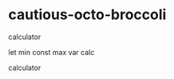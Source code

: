# cautious-octo-broccoli
calculator 


let min
const max
var calc

calculator

<!-- This will be a calculator not yet finish and its ongoing. 


Ongoing calculator program

octo octo
